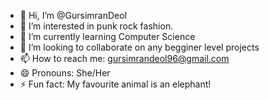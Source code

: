 - 👋 Hi, I’m @GursimranDeol
- 👀 I’m interested in punk rock fashion.
- 🌱 I’m currently learning Computer Science
- 💞️ I’m looking to collaborate on any begginer level projects
- 📫 How to reach me: gursimrandeol96@gmail.com
- 😄 Pronouns: She/Her
- ⚡ Fun fact: My favourite  animal is an elephant!

<!---
GursimranDeol/GursimranDeol is a ✨ special ✨ repository because its `README.md` (this file) appears on your GitHub profile.
You can click the Preview link to take a look at your changes.
--->
